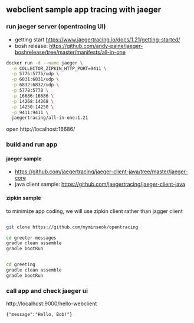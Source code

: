 
##  webclient sample app tracing with jaeger 
 
### run jaeger server (opentracing UI)
- getting start  https://www.jaegertracing.io/docs/1.21/getting-started/
- bosh release: https://github.com/andy-paine/jaeger-boshrelease/tree/master/manifests/all-in-one

```bash
docker run -d --name jaeger \
  -e COLLECTOR_ZIPKIN_HTTP_PORT=9411 \
  -p 5775:5775/udp \
  -p 6831:6831/udp \
  -p 6832:6832/udp \
  -p 5778:5778 \
  -p 16686:16686 \
  -p 14268:14268 \
  -p 14250:14250 \
  -p 9411:9411 \
  jaegertracing/all-in-one:1.21
```

open http://localhost:16686/

### build and run app
#### jaeger sample
- https://github.com/jaegertracing/jaeger-client-java/tree/master/jaeger-core
- java client sample: https://github.com/jaegertracing/jaeger-client-java
#### zipkin sample

to minimize app coding, we will use zipkin client rather than jagger client

```bash

git clone https://github.com/myminseok/opentracing

cd greeter-messages
gradle clean assemble
gradle bootRun


cd greeting
gradle clean assemble
gradle bootRun
```

### call app and check jaeger ui
http://localhost:9000/hello-webclient
```
{"message":"Hello, Bob!"}
```